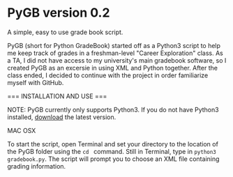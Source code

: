 # PyGB version 0.2
A simple, easy to use grade book script.

PyGB (short for Python GradeBook) started off as a Python3 script to help me keep track of grades in a freshman-level "Career Exploration" class. As a TA, I did not have access to my university's main gradebook software, so I created PyGB as an excersie in using XML and Python together. After the class ended, I decided to continue with the project in order familiarize myself with GitHub.

=== INSTALLATION AND USE ===

NOTE: PyGB currently only supports Python3. If you do not have Python3 installed, [download](https://www.python.org/downloads/) the latest version.

MAC OSX

To start the script, open Terminal and set your directory to the location of the PyGB folder using the `cd ` command.
Still in Terminal, type in `python3 gradebook.py`.
The script will prompt you to choose an XML file containing grading information.
    
